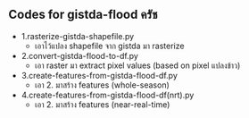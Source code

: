 ## Codes for gistda-flood ครัช

- 1.rasterize-gistda-shapefile.py
    - เอาไว้แปลง shapefile จาก gistda มา rasterize
- 2.convert-gistda-flood-to-df.py
    - เอา raster มา extract pixel values (based on pixel แปลงข้าว)
- 3.create-features-from-gistda-flood-df.py
    - เอา 2. มาสร้าง features (whole-season)
- 4.create-features-from-gistda-flood-df(nrt).py
    - เอา 2. มาสร้าง features (near-real-time)